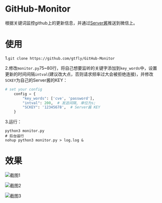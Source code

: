 # GitHub-Monitor
根据关键词监控github上的更新信息，并通过[Server酱](http://sc.ftqq.com/3.version)推送到微信上。

# 使用
1.`git clone https://github.com/gtfly/GitHub-Monitor`

2.修改`monitor.py`75~80行，将自己想要监听的关键字添加到`key_words`中，设置更新的时间间隔`intval`(建议改大点，否则请求频率过大会被拒绝连接)，并修改`SCKEY`为自己的Server酱的KEY：

``` python
# set your config
    config = {
        "key_words": ['cve', 'password'],
        "intval": 200,  # 发送间隔, 单位为s;
        "SCKEY": '12345678',  # Server酱 KEY
    }
```

3.运行：

    python3 monitor.py
    # 后台运行
    nohup python3 monitor.py > log.log &

# 效果
![截图1](http://www.gtfly.top:81/202006110510.png)

![截图2](http://www.gtfly.top:81/202006110511.jpg)

![截图3](http://www.gtfly.top:81/202006110512.jpg)
